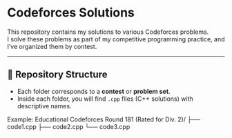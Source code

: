 # Codeforces Solutions

This repository contains my solutions to various Codeforces problems.  
I solve these problems as part of my competitive programming practice, and I’ve organized them by contest.

---

## 📂 Repository Structure
- Each folder corresponds to a **contest** or **problem set**.
- Inside each folder, you will find `.cpp` files (C++ solutions) with descriptive names.

Example:
Educational Codeforces Round 181 (Rated for Div. 2)/
├── code1.cpp
├── code2.cpp
└── code3.cpp